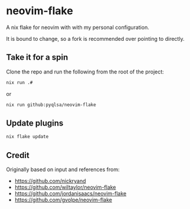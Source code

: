 # neovim-flake
A nix flake for neovim with with my personal configuration.

It is bound to change, so a fork is recommended over pointing to directly.

## Take it for a spin
Clone the repo and run the following from the root of the project:
```bash
nix run .#
```
or
```bash
nix run github:pyqlsa/neovim-flake
```

## Update plugins
```bash
nix flake update
```

## Credit
Originally based on input and references from:
- https://github.com/nickryand
- https://github.com/wiltaylor/neovim-flake
- https://github.com/jordanisaacs/neovim-flake
- https://github.com/gvolpe/neovim-flake

